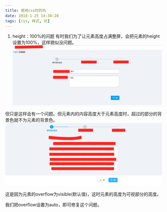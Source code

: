 ```yaml
---
title: 使用css时的坑
date: 2018-1-25 14:30:28
tags: [css, 样式, 坑]
---
```


1. height：100%的问题
有时我们为了让元素高度占满整屏，会把元素的height设置为100%，这样貌似没问题。
![image](../images/shi-yong-css-shi-de-keng/height100.png)

但只是这样会有一个问题。但元素内的内容高度大于元素高度时，超过的部分的背景色就不为元素的背景色。
![image](../images/shi-yong-css-shi-de-keng/height100-bug.png)

这是因为元素的overflow为visible(默认值)，这时元素的高度为可视部分的高度。

我们把overflow设置为auto，即可修复这个问题。
